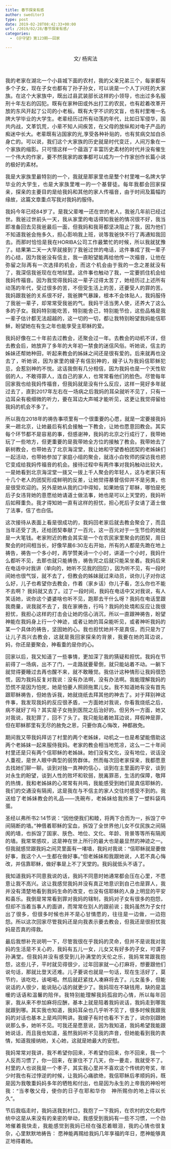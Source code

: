```yaml
---
title: 春节探亲有感
author: sweditor3
type: post
date: 2019-02-28T08:42:33+00:00
url: /2019/02/28/春节探亲有感/
categories:
  - 《＠守望》第123期——回家

---
```

<p style="text-align: center;">
  <span style="font-size: 12pt;">文/ 杨宪法</span>
</p>

&nbsp;

<p style="text-align: justify;">
  <span style="font-size: 12pt;">我的老家在湖北一个小县城下面的农村，我的父亲兄弟三个，每家都有多个子女，现在子女也都有了孙子孙女，可以说是一个人丁兴旺的大家族。在这个大家族中，既出过县武装部长这样的小领导，也出过多名服刑十年左右的囚犯。既有在家种田或外出打工的农民，也有趁着改革开放的东风开起了公司的小老板。既有大字不识的文盲，也有村里唯一名牌大学毕业的大学生。老辈经历过所有动荡的年代，比如日军侵华，国共内战，文革饥荒，小辈不知人间疾苦，在父母的放纵和对电子产品的痴迷中长大。老辈既有沾国家的光,享受各种补贴的，也有贫病交加自杀身亡的。可以说，我们这个大家族的历史就是时代变迁，人间万象在一个家族的缩影。只可惜这样一个蕴涵了丰富历史素材的时代并没有催生一个伟大的作家，要不然我家的故事都可以成为一个作家创作长篇小说的极好的素材。</span>
</p>

<p style="text-align: justify;">
  <span style="font-size: 12pt;">我是大家族里最特别的一个，我就是那家里也是整个村里唯一名牌大学毕业的大学生，也是大家族里唯一的一个基督徒。每年我都会回家探亲，探亲的主要目的是给我妈和其他的家人传福音，由于时间及篇幅的缘故，这篇文章重点写我对我妈的服侍。</span>
</p>

<p style="text-align: justify;">
  <span style="font-size: 12pt;">我妈今年已经84岁了。是我父辈唯一还在世的老人，我爸几年前已经过世。我爸过世前头一天，我从家里的电话得知我爸的情况很不好，我当即准备回去见我爸最后一面，但我妈和我哥都坚决阻止了我，因为他们不知道我爸会拖多久，担心影响我上班，说等我爸快不行了再通知我回去。而那时恰恰是我在HORIBA公司工作最繁忙的时候，所以我就犹豫了。结果第二天一大早就接到了我爸过世的电话，这件事成了我一辈子的心结，因为我爸没有信主，我一直盼望能再给他传一次福音，让他在弥留之际再有一次选择的机会，而这个机会由于我的一念之差就没有了，我深信我爸现在在地狱里。这件事也触动了我，一定要抓住机会给我妈传福音。因为我觉得我妈这一辈子过得太苦了，她经历过上述所有动荡的年代，受过很多的苦，不但受生活上的苦，还要受人的罪的苦。我妈跟我爸的关系很不好，我爸脾气暴躁，根本不会体贴人，我妈服侍了我爸一辈子，却常常受我爸的气。我妈干活当男人使，还养大了这么多的子女。我妈特别能吃苦，特别能舍己，特别能节俭，这些品格是我一辈子估计都无法超越的，这一切的一切，都让我特别盼望我妈能信耶稣，盼望她在有生之年也能享受主耶稣的爱。</span>
</p>

<p style="text-align: justify;">
  <span style="font-size: 12pt;">我妈好像在二十年前去过教会，还聚会过一年。去教会的动机不详，但去教会后，她放弃了多年的大年初一禁食的迷信风俗。听她说，信主的姊妹还帮她种田，听起来教会的姊妹之间还是很有爱的。后来就再也没去了，听她说，因为家里的嫂子有信别神的，嫂子认为我妈信耶稣犯忌，会惹别神的不悦。这话我倒有几分相信，因为我妈也是一个天性软弱的人，不敢得罪人，连自己的家人，也常常看他们的脸色。尽管每年回家我也给我妈传福音，但我妈就是没有什么反应，这样一晃好多年就过去了，直到2017年左右在一场病之后我妈的耳朵就听不见了，只有一边耳朵有极细微的听力，要在耳边大声喊才能听见，这更让我觉得留给我妈的机会不多了。</span>
</p>

<p style="text-align: justify;">
  <span style="font-size: 12pt;">所以我在2018年的祷告事项里有一个很重要的心愿，就是一定要接我妈来一趟北京，让她最后有机会接触一下教会，让她也愿意回教会。其实每个环节都不是容易的事，但感谢神，我妈的北京之行成行了，我带她玩了一些地方，但更重要的是我带她全方位的接触了教会。我带她去了新树教会，也带她去了北京海淀堂，我让她和守望香柏团契的老姊妹们一起活动，也带她参加了家庭小组的聚会，就连小白牧师的探访我也把它变成给我妈传福音的机会。接待过程中有两件事对我妈触动比较大，一是她看到北京海淀堂一拨又一拨上千人聚会的年轻人，这与老家只有十几个老人的团契形成鲜明的反差，让她觉得基督信仰并不是另类，也是很受欢迎的。另外是她从我的口中得知，如果她信了耶稣，哪怕是死后子女违背她的意愿给她请道士做法事，她也是可以上天堂的，我妈听后如释重负。我才得知她一直有这样的担忧，担心死后子女请了道士做了法事，信了也白信。</span>
</p>

<p style="text-align: justify;">
  <span style="font-size: 12pt;">这次接待从表面上看是很成功的，我妈回老家后就去教会聚会了，而且当年还受了洗，还给团契奉献了一百元，这一百元对于一生节俭的她就是一大笔钱。老家附近的教会其实是一个在农民家里聚会的团契，周日聚会的时间相当长，好像早晨6:30左右开始，所有的人都是先跪在地上祷告，祷告一个多小时，再学赞美诗一个小时，讲道一个小时，我妈什么都听不见，去那也就只能祷告，祷告完之后就只能呆坐着。我妈后来在电话中对我讲（单向的，她听不见我的回应），因为听不见，有一段时间她也很气馁，就不去了，但教会的姊妹就过来动员，说你儿子对你这么好，儿子也希望你去教会，作着（家乡话）你儿子看，怎么你也不能不去啊？ 我妈就又去了。过了一段时间，我妈在电话中又对我说，有人笑话她，说你这个婆婆啥也听不见，跑那去干什么呀？我妈在电话里跟我商量，说我就不去了，我在家祷告，行吗？我妈的处境和反应让我很担忧，我担心这样的打击会让她的信心消沉，所以一直跟神祷告，盼望神能在我妈身上行一个神迹，或者让她的耳朵能听见，或者神听我妈的某一个具体的祷告，坚固她的心。我也担忧她并不是真信，而只是为了让儿子高兴去教会，这就是我回家探亲的背景，我要在她的耳边说，妈，你还是要聚会，神看重的是你的心。</span>
</p>

<p style="text-align: justify;">
  <span style="font-size: 12pt;">回家以后，我又知道了一些事情，更加深了我的猜疑和担忧。我妈在节前得了一场病，出不了门，一走路就要晕倒，就只能站着不动。一躺下就觉得要睡过去再也醒不来，就不敢睡觉。我估计这种情形让我妈很恐慌，因为我妈反复对我说：没有办法啊，没有办法啊。我能理解我妈的恐慌不是因为怕死，她是怕要人照顾拖累儿女。我不知道她有没有首先跟耶稣祷告，但她告诉我，她就烧纸去拜其他的神去了。对于拜别神这件事，我发现我妈的反应很矛盾，一方面她对我说，你看我烧纸之后，病不就好了吗？其实是子女拖到医院之后治好的。但另外一方面，她又对我说，我犯罪了，回不了头了。我只能贴着她耳边说，拜假神是罪，但在耶稣那里有无尽的赦免之恩，只要你真心悔改，神都赦免。</span>
</p>

<p style="text-align: justify;">
  <span style="font-size: 12pt;">期间我又带我妈拜访了村里的两个老姊妹，动机之一也是希望能借助这两个老姊妹一起来服侍我妈。老家的教会相当地荒凉，这么一二十年间村里还是只有两个信耶稣的老姊妹。她们没有文化，没有地位，说话没人重视，是世人眼中典型的弱势群体。然而每次回老家探亲，我都愿意去找她们聊一聊。谈到对独一真神的信心，谈到在主里面的平安，谈到对永生的盼望，谈到人性的败坏和软弱，脱离罪恶，生活的保障，敬拜的热情，我和老姊妹的心常常有共鸣，我能感受到她们是真信耶稣的，我们的交通没有隔阂，这是我在与不信主的家人交往时感受不到的。我送给了老姊妹教会的礼品——洗碗布，老姊妹给我拎来了一塑料袋鸡蛋。</span>
</p>

<p style="text-align: justify;">
  <span style="font-size: 12pt;">圣经以弗所书2:14节说：“因他使我们和睦，将两下合而为一，拆毁了中间隔断的墙。”神借着耶稣的宝血，拆毁了全世界他儿女不仅民族之间隔阂的墙，也拆毁了国家、肤色、地位、文化、年龄、背景等等所有隔阂的墙。我常常感叹，这是神在世上所行的最大也是最显然的神迹之一。但我就感觉跟我妈之间灵里面有一堵墙，我妈对我说：“信耶稣就是要做好事，我这个人一生都在做好事。”但老姊妹和我跟她说，人若不真心悔改，并信靠耶稣，做好事是上不了天堂的。我妈就低头不语了。</span>
</p>

<p style="text-align: justify;">
  <span style="font-size: 12pt;">我知道我妈不同意我说的话，我妈不同意时她通常都会压在心里，不愿意让我不高兴。这让我感觉我妈并没有真正地意识到自己也是罪人，我并没有清楚地看到我妈生命的改变，也没有信耶稣的人身上明显的平安和喜乐。我倒是常常看到罪对我妈的辖制，我妈对子女有很多的抱怨，但却不当着当事人的面讲，而常常在别人的跟前说；我妈虽然为子女付出了很多，但很多时候也并不是心甘情愿的，往往是一边做，一边抱怨。所以这次回家尽管我妈还是向我表示要去教会，但我还是很担忧我妈是否真的得救。</span>
</p>

<p style="text-align: justify;">
  <span style="font-size: 12pt;">最后我想补充说明一下，尽管我很在乎我妈的灵命，但并不是说我对我妈的生活是不关心的，我妈有五儿一女，儿女又有好多的子女，可谓子孙满堂。但我妈并没有感受到儿孙满堂的天伦之乐，我妈常常跟我抱怨，这些儿子，平时就见得很少，过年回家就一心打麻将，想要跟他们说句话，那就比登天还难。儿子要说也就是一句话，现在生活好了，莫节约，该吃吃，该喝喝。然后就赶紧找人凑麻将去了。儿女虽多，但能说话的人很少，能说贴心话的就更少了。我妈现在不缺钱用，缺的是温暖的话语和温馨的陪伴。我特别能理解我妈孤寂的心情，所以每年回家，我从来不参加麻将应酬，基本上就是陪着我妈说话，我妈走到哪我就跟到哪。其实我也知道，我妈耳朵也几乎听不见了，很多时候我跟我妈的对话也基本上是鸡同鸭讲。我嫂子有时也看不下去了，说你别跟她说那么多，她听不见。可我还是愿意说，因为我知道，我妈希望我能跟她说话，而且我也知道，虽然我妈听不见我的声音，但她能看到我的表情，知道我接纳她，关心她，这就是她最大的安慰。</span>
</p>

<p style="text-align: justify;">
  <span style="font-size: 12pt;">我妈常常对我讲，我不希望你回来，不希望你回来，你不回来，我一个人反而习惯了，你一回来，在家住不了几天，你一要走，我就受不了。村里的人也说我是一个孝子，其实我心里并不喜欢这个传统的夸奖，年少时我也有过悖逆的时候，让我妈心痛欲绝，我信耶稣后孝顺妈妈，既是因为我敬重妈妈多年的牺牲和付出，也是因为永生的上帝我的神吩咐我：“当孝敬父母，使你的日子在耶和华你　神所赐你的地上得以长久”。</span>
</p>

<p style="text-align: justify;">
  <span style="font-size: 12pt;">节后我临走时，我妈送我到村口，我抱了一下我妈，在农村的文化和传统中这是从来没有的亲密的举动，我感受到我妈有一些不习惯，一个劲地催着我快走，我能感觉到我妈已经在强忍着眼泪，我的心情也很复杂，心里默默地祷告： 愿神能再赐给我妈几年享福的年日，愿神能够真正地得着她。</span>
</p>

<p style="text-align: justify;">
  <span style="font-size: 12pt;"> </span>
</p>

<p style="text-align: justify;">